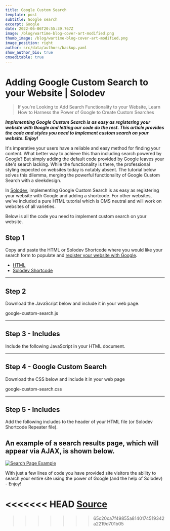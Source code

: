 ```yaml
---
title: Google Custom Search
template: post
subtitle: Google search
excerpt: Google
date: 2022-06-06T20:55:39.767Z
image: /blog/wartime-blog-cover-art-modified.png
thumb_image: /blog/wartime-blog-cover-art-modified.png
image_position: right
author: src/data/authors/backup.yaml
show_author_bio: true
cmseditable: true
---
```


# Adding Google Custom Search to your Website | Solodev

> If you're Looking to Add Search Functionality to your Website, Learn How to Harness the Power of Google to Create Custom Searches

**_Implementing Google Custom Search is as easy as registering your website with Google and letting our code do the rest. This article provides the code and styles you need to implement custom search on your website. Enjoy!_**

It's imperative your users have a reliable and easy method for finding your content. What better way to achieve this than including search powered by Google? But simply adding the default code provided by Google leaves your site's search lacking. While the functionality is there, the professional styling expected on websites today is notably absent. The tutorial below solves this dilemma, merging the powerful functionality of Google Custom Search with a sleekdesign.

In [Solodev](https://www.solodev.com/), implementing Google Custom Search is as easy as registering your website with Google and adding a shortcode. For other websites, we've included a pure HTML tutorial which is CMS neutral and will work on websites of all varieties.

Below is all the code you need to implement custom search on your website.

## [](https://github.localhost/#step-1)Step 1

Copy and paste the HTML or Solodev Shortcode where you would like your search form to populate and [register your website with Google](http://cse.google.com/).

-   [HTML](https://github.localhost/#code1)
-   [Solodev Shortcode](https://github.localhost/#code2)

---

## [](https://github.localhost/#step-2)Step 2

Download the JavaScript below and include it in your web page.

google-custom-search.js

---

## [](https://github.localhost/#step-3---includes)Step 3 - Includes

Include the following JavaScript in your HTML document.

---

## [](https://github.localhost/#step-4---google-custom-search)Step 4 - Google Custom Search

Download the CSS below and include it in your web page

google-custom-search.css

---

## [](https://github.localhost/#step-5---includes)Step 5 - Includes

Add the following includes to the header of your HTML file (or Solodev Shortcode Repeater file).

## [](https://github.localhost/#an-example-of-a-search-results-page-which-will-appear-via-ajax-is-shown-below)An example of a search results page, which will appear via AJAX, is shown below.

[![Search Page Example]()]()

With just a few lines of code you have provided site visitors the ability to search your entire site using the power of Google (and the help of Solodev) - Enjoy!

<<<<<<< HEAD
[Source](https://www.solodev.com/blog/web-design/adding-google-custom-search-to-your-website.stml)
=======

>>>>>>> 65c20ca7f49855a8140174519342a2219d701b05
